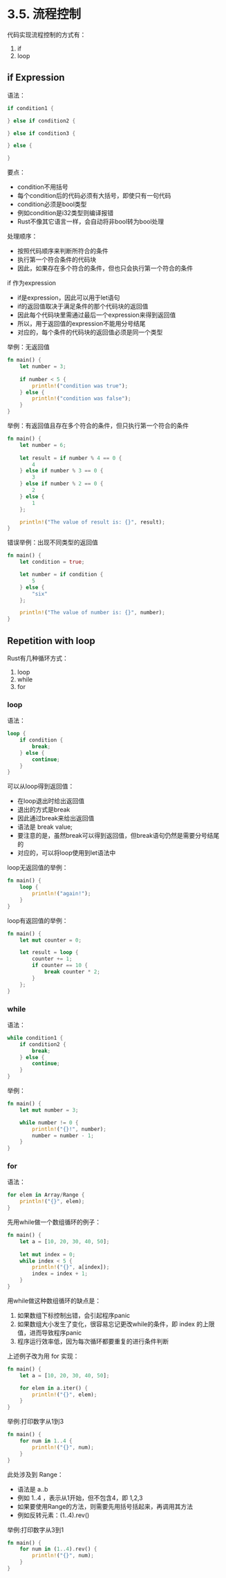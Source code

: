 # 3.5. 流程控制

代码实现流程控制的方式有：
1. if
2. loop

## if Expression

语法：
```rust
if condition1 {

} else if condition2 {

} else if condition3 {

} else {

}
```

要点：
- condition不用括号
- 每个condition后的代码必须有大括号，即使只有一句代码
- condition必须是bool类型
- 例如condition是i32类型则编译报错
- Rust不像其它语言一样，会自动将非bool转为bool处理

处理顺序：
- 按照代码顺序来判断所符合的条件
- 执行第一个符合条件的代码块
- 因此，如果存在多个符合的条件，但也只会执行第一个符合的条件

if 作为expression
- if是expression，因此可以用于let语句
- if的返回值取决于满足条件的那个代码块的返回值
- 因此每个代码块里需通过最后一个expression来得到返回值
- 所以，用于返回值的expression不能用分号结尾
- 对应的，每个条件的代码块的返回值必须是同一个类型

举例：无返回值
```rust
fn main() {
    let number = 3;
    
    if number < 5 {
        println!("condition was true");
    } else {
        println!("condition was false");
    }
}
```

举例：有返回值且存在多个符合的条件，但只执行第一个符合的条件
```rust
fn main() {
    let number = 6;
    
    let result = if number % 4 == 0 {
        4
    } else if number % 3 == 0 {
        3
    } else if number % 2 == 0 {
        2
    } else {
        1
    };

    println!("The value of result is: {}", result);
}
```

错误举例：出现不同类型的返回值
```rust
fn main() {
    let condition = true;

    let number = if condition {
        5
    } else {
        "six"
    };

    println!("The value of number is: {}", number);
}
```

## Repetition with loop

Rust有几种循环方式：
1. loop
2. while
3. for

### loop

语法：
```rust
loop {
    if condition {
        break;
    } else {
        continue;
    }
}
```

可以从loop得到返回值：
- 在loop退出时给出返回值
- 退出的方式是break
- 因此通过break来给出返回值
- 语法是 break value;
- 要注意的是，虽然break可以得到返回值，但break语句仍然是需要分号结尾的
- 对应的，可以将loop使用到let语法中

loop无返回值的举例：
```rust
fn main() {
    loop {
        println!("again!");
    }
}
```

loop有返回值的举例：
```rust
fn main() {
    let mut counter = 0;

    let result = loop {
        counter += 1;
        if counter == 10 {
            break counter * 2;
        }
    };
}
```

### while

语法：
```rust
while condition1 {
    if condition2 {
        break;
    } else {
        continue;
    }
}
```

举例：
```rust
fn main() {
    let mut number = 3;

    while number != 0 {
        println!("{}!", number);
        number = number - 1;
    }
}
```

### for

语法：
```rust
for elem in Array/Range {
    println!("{}", elem);
}
```

先用while做一个数组循环的例子：
```rust
fn main() {
    let a = [10, 20, 30, 40, 50];
    
    let mut index = 0;
    while index < 5 {
        println!("{}", a[index]);
        index = index + 1;
    }
}
```

用while做这种数组循环的缺点是：
1. 如果数组下标控制出错，会引起程序panic
2. 如果数组大小发生了变化，很容易忘记更改while的条件，即 index 的上限值，进而导致程序panic
3. 程序运行效率低，因为每次循环都要重复的进行条件判断

上述例子改为用 for 实现：
```rust
fn main() {
    let a = [10, 20, 30, 40, 50];

    for elem in a.iter() {
        println!("{}", elem);
    }
}
```

举例:打印数字从1到3
```rust
fn main() {
    for num in 1..4 {
        println!("{}", num);
    }
}
```

此处涉及到 Range：
- 语法是 a..b
- 例如 1..4 ，表示从1开始，但不包含4，即 1,2,3
- 如果要使用Range的方法，则需要先用括号括起来，再调用其方法
- 例如反转元素：(1..4).rev()

举例:打印数字从3到1
```rust
fn main() {
    for num in (1..4).rev() {
        println!("{}", num);
    }
}
```